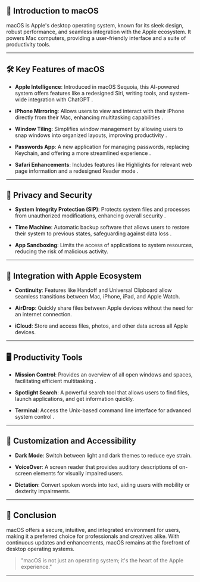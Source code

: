  

## 🍎 Introduction to macOS

macOS is Apple's desktop operating system, known for its sleek design, robust performance, and seamless integration with the Apple ecosystem. It powers Mac computers, providing a user-friendly interface and a suite of productivity tools.

---

## 🛠️ Key Features of macOS

* **Apple Intelligence**: Introduced in macOS Sequoia, this AI-powered system offers features like a redesigned Siri, writing tools, and system-wide integration with ChatGPT . 

* **iPhone Mirroring**: Allows users to view and interact with their iPhone directly from their Mac, enhancing multitasking capabilities . 

* **Window Tiling**: Simplifies window management by allowing users to snap windows into organized layouts, improving productivity .

* **Passwords App**: A new application for managing passwords, replacing Keychain, and offering a more streamlined experience . 

* **Safari Enhancements**: Includes features like Highlights for relevant web page information and a redesigned Reader mode . 

---

## 🔐 Privacy and Security

* **System Integrity Protection (SIP)**: Protects system files and processes from unauthorized modifications, enhancing overall security .

* **Time Machine**: Automatic backup software that allows users to restore their system to previous states, safeguarding against data loss .

* **App Sandboxing**: Limits the access of applications to system resources, reducing the risk of malicious activity. 

---

## 🔄 Integration with Apple Ecosystem

* **Continuity**: Features like Handoff and Universal Clipboard allow seamless transitions between Mac, iPhone, iPad, and Apple Watch.

* **AirDrop**: Quickly share files between Apple devices without the need for an internet connection.

* **iCloud**: Store and access files, photos, and other data across all Apple devices.

---

## 🖥️ Productivity Tools

* **Mission Control**: Provides an overview of all open windows and spaces, facilitating efficient multitasking . 

* **Spotlight Search**: A powerful search tool that allows users to find files, launch applications, and get information quickly.

* **Terminal**: Access the Unix-based command line interface for advanced system control . 

---

## 🧩 Customization and Accessibility

* **Dark Mode**: Switch between light and dark themes to reduce eye strain.

* **VoiceOver**: A screen reader that provides auditory descriptions of on-screen elements for visually impaired users.

* **Dictation**: Convert spoken words into text, aiding users with mobility or dexterity impairments.

---

## 🏁 Conclusion

macOS offers a secure, intuitive, and integrated environment for users, making it a preferred choice for professionals and creatives alike. With continuous updates and enhancements, macOS remains at the forefront of desktop operating systems.

> "macOS is not just an operating system; it's the heart of the Apple experience."

---

 